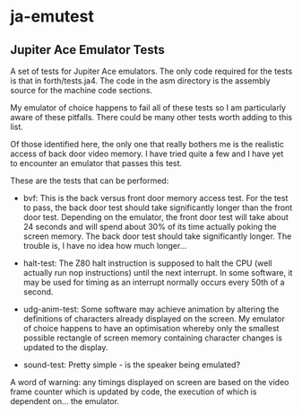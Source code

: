 # ja-emutest
## Jupiter Ace Emulator Tests

A set of tests for Jupiter Ace emulators. The only code required for the tests
is that in forth/tests.ja4. The code in the asm directory is the assembly source
for the machine code sections.

My emulator of choice happens to fail all of these tests so I am particularly
aware of these pitfalls. There could be many other tests worth adding to this
list.

Of those identified here, the only one that really bothers me is the realistic
access of back door video memory. I have tried quite a few and I have yet to
encounter an emulator that passes this test.

These are the tests that can be performed:

* bvf: This is the back versus front door memory access test. For the test to
pass, the back door test should take significantly longer than the front door
test. Depending on the emulator, the front door test will take about 24 seconds
and will spend about 30% of its time actually poking the screen memory. The
back door test should take significantly longer. The trouble is, I have no idea
how much longer...

* halt-test: The Z80 halt instruction is supposed to halt the CPU (well actually
run nop instructions) until the next interrupt. In some software, it may be used
for timing as an interrupt normally occurs every 50th of a second.

* udg-anim-test: Some software may achieve animation by altering the definitions
of characters already displayed on the screen. My emulator of choice happens to
have an optimisation whereby only the smallest possible rectangle of screen
memory containing character changes is updated to the display.

* sound-test: Pretty simple - is the speaker being emulated?

A word of warning: any timings displayed on screen are based on the video frame
counter which is updated by code, the execution of which is dependent on... the
emulator.
